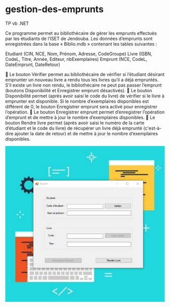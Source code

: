 # gestion-des-emprunts
TP vb .NET

Ce programme permet au bibliothécaire de gérer les emprunts effectués par les
étudiants de l’ISET de Jendouba. Les données d’emprunts sont enregistrées dans la base
« Biblio.mdb » contenant les tables suivantes : 

Etudiant (CIN, NCE, Nom, Prénom, Adresse, CodeGroupe)
Livre (ISBN, CodeL, Titre, Année, Editeur, nbExemplaires)
Emprunt (NCE, CodeL, DateEmprunt, DateRetour)

 Le bouton Vérifier permet au bibliothécaire de vérifier si l’étudiant désirant emprunter un
nouveau livre a rendu tous les livres qu’il a déjà empruntés. S’il existe un livre non rendu,
le bibliothécaire ne peut pas passer l’emprunt (boutons Disponibilité et Enregistrer
emprunt désactivés).
 Le bouton Disponibilité permet (après avoir saisi le code du livre) de vérifier si le livre à
emprunter est disponible. Si le nombre d’exemplaires disponibles est différent de 0, le bouton
Enregistrer emprunt sera activé pour enregistrer l’opération.
 Le bouton Enregistrer emprunt permet d’enregistrer l’opération d’emprunt et de mettre à jour
le nombre d’exemplaires disponibles.
 Le bouton Rendre livre permet (après avoir saisi le numéro de la carte d’étudiant et le code du
livre) de récupérer un livre déjà emprunté (c'est-à-dire ajouter la date de retour) et de mettre à
jour le nombre d’exemplaires disponibles.

![alt text](https://raw.githubusercontent.com/rassasamine/gestion-des-emprunts/master/emprunt.png)
